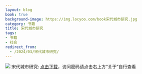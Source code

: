 ```yaml
---
layout: blog
book: true
background-image: https://img.locyoo.com/book宋代城市研究.jpg
category: 书籍
title: 宋代城市研究
tags:
- 书籍
- 社会
redirect_from:
  - /2024/03/宋代城市研究/
---
```

![](https://img.locyoo.com/book宋代城市研究.jpg)
宋代城市研究: <a name = "ref1" href="https://url18.ctfile.com/f/50983618-1345419286-e88e90?p=3619">点击下载</a>，访问密码请点击右上方“关于”自行查看